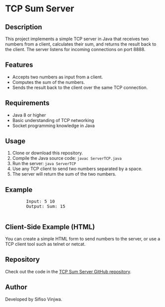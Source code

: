 
<body>
    <h1>TCP Sum Server</h1>
    
   <h2>Description</h2>
    <p>This project implements a simple TCP server in Java that receives two numbers from a client, calculates their sum, and returns the result back to the client. The server listens for incoming connections on port 8888.</p>
    
  <h2>Features</h2>
    <ul>
        <li>Accepts two numbers as input from a client.</li>
        <li>Computes the sum of the numbers.</li>
        <li>Sends the result back to the client over the same TCP connection.</li>
    </ul>

   <h2>Requirements</h2>
    <ul>
        <li>Java 8 or higher</li>
        <li>Basic understanding of TCP networking</li>
        <li>Socket programming knowledge in Java</li>
    </ul>

   <h2>Usage</h2>
    <ol>
        <li>Clone or download this repository.</li>
        <li>Compile the Java source code: <code>javac ServerTCP.java</code></li>
        <li>Run the server: <code>java ServerTCP</code></li>
        <li>Use any TCP client to send two numbers separated by a space.</li>
        <li>The server will return the sum of the two numbers.</li>
    </ol>
 <h2>Example</h2>
    <pre>
        Input: 5 10
        Output: Sum: 15
    </pre>

   <h2>Client-Side Example (HTML)</h2>
    <p>You can create a simple HTML form to send numbers to the server, or use a TCP client tool such as telnet or netcat.</p>

   <h2>Repository</h2>
    <p>Check out the code in the <a href="https://github.com/your-username/TCP-Sum-Server" target="_blank">TCP Sum Server GitHub repository</a>.</p>

  <h2>Author</h2>
    <p>Developed by Sifiso Vinjwa.</p>

</body>
</html>

